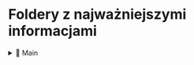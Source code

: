 # Foldery z najważniejszymi informacjami

<details>
  <summary>📁 Main</summary>
  <ul>
    <li>
      <details>
        <summary>📁 Github</summary>
        <ul>
          <li><a href="https://www.tinyurl.com/ziombek">Ziombek</a></li>
        </ul>
      </details>
    </li>
    <li>
      <details>
        <summary>📁 Inne</summary>
        <ul>
          <li>
            <details>
              <summary>📁 Dokumentacja</summary>
              <ul>
                <li><a href="https://www.tinyurl.com/Hasla438">Jak wyciągnąć hasła z serwera szkolnego</a></li>
              </ul>
            </details>
          </li>
          <li>
            <details>
              <summary>📁 Mały projekt</summary>
              <ul>
                <li><a href="https://www.tinyurl.com/CrackiPL">CrackiPL</a></li>
              </ul>
            </details>
          </li>
          <li>
            <details>
              <summary>📁 Kontakt</summary>
              <ul>
                <li>
                  📁 Discord
                  <ul>
                    <li>krawat_</li>
                  </ul>
                </li>
                <li>
                  📁 Steam
                  <ul>
                    <li><a href="https://tinyurl.com/KrawatAlt">KrawatAlt</a></li>
                    <li><a href="https://tinyurl.com/krawatMain">KrawatMain</a></li>
                  </ul>
                </li>
              </ul>
            </details>
          </li>
        </ul>
      </details>
    </li>
  </ul>
</details>
